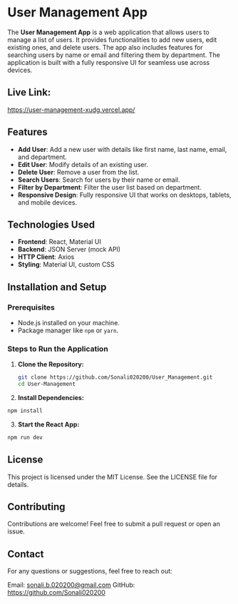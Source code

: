 # User Management App

The **User Management App** is a web application that allows users to manage a list of users. It provides functionalities to add new users, edit existing ones, and delete users. The app also includes features for searching users by name or email and filtering them by department. The application is built with a fully responsive UI for seamless use across devices.

## Live Link:
https://user-management-xudg.vercel.app/

## Features

- **Add User**: Add a new user with details like first name, last name, email, and department.
- **Edit User**: Modify details of an existing user.
- **Delete User**: Remove a user from the list.
- **Search Users**: Search for users by their name or email.
- **Filter by Department**: Filter the user list based on department.
- **Responsive Design**: Fully responsive UI that works on desktops, tablets, and mobile devices.

## Technologies Used

- **Frontend**: React, Material UI
- **Backend**: JSON Server (mock API)
- **HTTP Client**: Axios
- **Styling**: Material UI, custom CSS

## Installation and Setup

### Prerequisites
- Node.js installed on your machine.
- Package manager like `npm` or `yarn`.

### Steps to Run the Application

1. **Clone the Repository:**
   ```bash
   git clone https://github.com/Sonali020200/User_Management.git
   cd User-Management
   ```
2. **Install Dependencies:**
```bash
npm install
```
3. **Start the React App:**
```bash
npm run dev
```

## License
This project is licensed under the MIT License. See the LICENSE file for details.

## Contributing
Contributions are welcome! Feel free to submit a pull request or open an issue.

## Contact
For any questions or suggestions, feel free to reach out:

Email: sonali.b.020200@gmail.com
GitHub: https://github.com/Sonali020200
